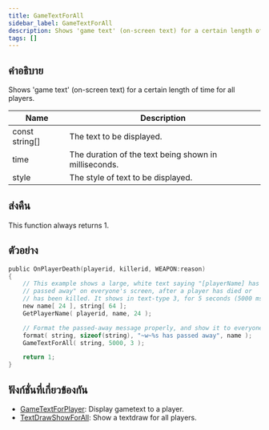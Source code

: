 ```yaml
---
title: GameTextForAll
sidebar_label: GameTextForAll
description: Shows 'game text' (on-screen text) for a certain length of time for all players.
tags: []
---
```


## คำอธิบาย

Shows 'game text' (on-screen text) for a certain length of time for all players.

| Name           | Description                                           |
| -------------- | ----------------------------------------------------- |
| const string[] | The text to be displayed.                             |
| time           | The duration of the text being shown in milliseconds. |
| style          | The style of text to be displayed.                    |

## ส่งคืน

This function always returns 1.

## ตัวอย่าง

```c
public OnPlayerDeath(playerid, killerid, WEAPON:reason)
{
    // This example shows a large, white text saying "[playerName] has
    // passed away" on everyone's screen, after a player has died or
    // has been killed. It shows in text-type 3, for 5 seconds (5000 ms)
    new name[ 24 ], string[ 64 ];
    GetPlayerName( playerid, name, 24 );

    // Format the passed-away message properly, and show it to everyone:
    format( string, sizeof(string), "~w~%s has passed away", name );
    GameTextForAll( string, 5000, 3 );

    return 1;
}
```

## ฟังก์ชั่นที่เกี่ยวข้องกัน

- [GameTextForPlayer](../functions/GameTextForPlayer): Display gametext to a player.
- [TextDrawShowForAll](../functions/TextDrawShowForAll): Show a textdraw for all players.
